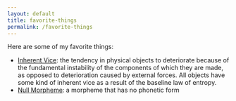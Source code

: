 ```yaml
---
layout: default
title: favorite-things
permalink: /favorite-things
---
```


Here are some of my favorite things:
- [Inherent Vice](https://en.m.wikipedia.org/wiki/Inherent_vice_(library_and_archival_science)): the tendency in physical objects to deteriorate because of the fundamental instability of the components of which they are made, as opposed to deterioration caused by external forces. All objects have some kind of inherent vice as a result of the baseline law of entropy.
- [Null Morpheme](https://en.m.wikipedia.org/wiki/Null_morpheme): a morpheme that has no phonetic form

